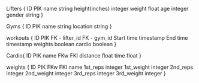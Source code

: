 <!-- Tables -->
Lifters {
    ID PIK
    name string
    height(inches) integer
    weight float
    age integer
    gender string
}
<!--  -->
Gyms {
    ID PIK
    name string
    location string
}
<!--  -->
workouts {
    ID PIK
    FK - lifter_id
    FK - gym_id
    Start time timestamp
    End time timestamp
    weights boolean
    cardio boolean
} 
<!--  -->

Cardio{
    ID PIK
    name 
    FKw
    FKl
    distance float
    time float
}

weights {
    ID PIK
    FKw
    FKl
    name
    1st_reps integer
    1st_weight integer
    2nd_reps integer
    2nd_weight integer
    3rd_reps integer
    3rd_weight integer
}
